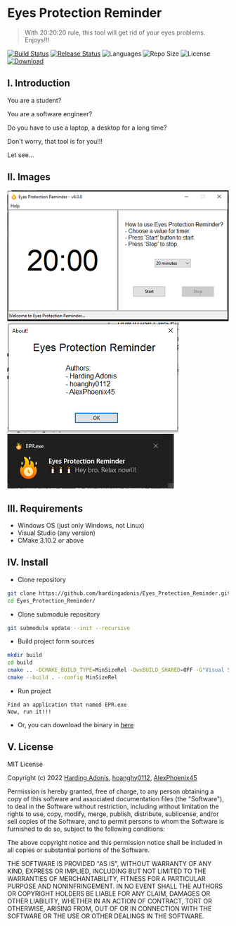 # Eyes Protection Reminder
> With 20:20:20 rule, this tool will get rid of your eyes problems. Enjoys!!!  

[![Build Status](https://img.shields.io/github/workflow/status/hardingadonis/Eyes_Protection_Reminder/Build%20Project?style=flat)](https://github.com/hardingadonis/Eyes_Protection_Reminder/actions)
[![Release Status](https://img.shields.io/github/workflow/status/hardingadonis/Eyes_Protection_Reminder/Lastest%20Release?label=RELEASE&style=flat)](https://github.com/hardingadonis/Eyes_Protection_Reminder/actions)
![Languages](https://img.shields.io/github/languages/top/hardingadonis/Eyes_Protection_Reminder?style=flat)
![Repo Size](https://img.shields.io/github/repo-size/hardingadonis/Eyes_Protection_Reminder?style=flat)
![License](https://img.shields.io/github/license/hardingadonis/Eyes_Protection_Reminder?style=flat)
[![Download](https://img.shields.io/github/downloads/hardingadonis/Eyes_Protection_Reminder/v4.x.x/total?style=flat)](https://github.com/hardingadonis/Eyes_Protection_Reminder/releases/tag/v4.x.x)

## I. Introduction

You are a student?

You are a software engineer?

Do you have to use a laptop, a desktop for a long time?

Don't worry, that tool is for you!!!

Let see...

## II. Images

![EPR_image_1](https://github.com/hardingadonis/Eyes_Protection_Reminder/blob/main/imgs/image_1.png)  
![EPR_image_2](https://github.com/hardingadonis/Eyes_Protection_Reminder/blob/main/imgs/image_2.png)  
![EPR_image_3](https://github.com/hardingadonis/Eyes_Protection_Reminder/blob/main/imgs/image_3.png)

## III. Requirements
- Windows OS (just only Windows, not Linux)
- Visual Studio (any version)
- CMake 3.10.2 or above

## IV. Install

- Clone repository
```bash
git clone https://github.com/hardingadonis/Eyes_Protection_Reminder.git
cd Eyes_Protection_Reminder/
```

- Clone submodule repository
```bash
git submodule update --init --recursive
```

- Build project form sources
```bash
mkdir build
cd build
cmake .. -DCMAKE_BUILD_TYPE=MinSizeRel -DwxBUILD_SHARED=OFF -G"Visual Studio 17 2022" -Ax64
cmake --build . --config MinSizeRel
```

- Run project
```
Find an application that named EPR.exe
Now, run it!!!
```

- Or, you can download the binary in [here](https://github.com/hardingadonis/Eyes_Protection_Reminder/releases/tag/v4.x.x)

## V. License

MIT License

Copyright (c) 2022 [Harding Adonis](https://github.com/hardingadonis), [hoanghy0112](https://github.com/hoanghy0112), [AlexPhoenix45](https://github.com/AlexPhoenix45)

Permission is hereby granted, free of charge, to any person obtaining a copy
of this software and associated documentation files (the "Software"), to deal
in the Software without restriction, including without limitation the rights
to use, copy, modify, merge, publish, distribute, sublicense, and/or sell
copies of the Software, and to permit persons to whom the Software is
furnished to do so, subject to the following conditions:

The above copyright notice and this permission notice shall be included in all
copies or substantial portions of the Software.

THE SOFTWARE IS PROVIDED "AS IS", WITHOUT WARRANTY OF ANY KIND, EXPRESS OR
IMPLIED, INCLUDING BUT NOT LIMITED TO THE WARRANTIES OF MERCHANTABILITY,
FITNESS FOR A PARTICULAR PURPOSE AND NONINFRINGEMENT. IN NO EVENT SHALL THE
AUTHORS OR COPYRIGHT HOLDERS BE LIABLE FOR ANY CLAIM, DAMAGES OR OTHER
LIABILITY, WHETHER IN AN ACTION OF CONTRACT, TORT OR OTHERWISE, ARISING FROM,
OUT OF OR IN CONNECTION WITH THE SOFTWARE OR THE USE OR OTHER DEALINGS IN THE
SOFTWARE.

